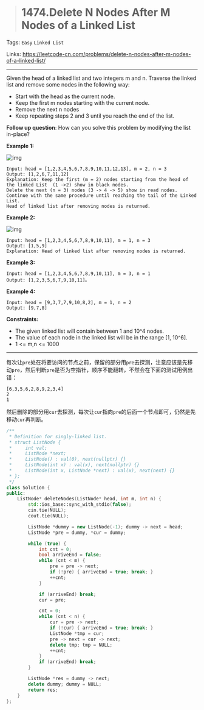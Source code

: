 > # 1474.Delete N Nodes After M Nodes of a Linked List

Tags: `Easy` `Linked List` 

Links: https://leetcode-cn.com/problems/delete-n-nodes-after-m-nodes-of-a-linked-list/

------

Given the head of a linked list and two integers m and n. Traverse the linked list and remove some nodes in the following way:

* Start with the head as the current node.
* Keep the first m nodes starting with the current node.
* Remove the next n nodes
* Keep repeating steps 2 and 3 until you reach the end of the list.

**Follow up question**: How can you solve this problem by modifying the list in-place?

**Example 1:**

![img](https://assets.leetcode.com/uploads/2020/06/06/sample_1_1848.png)

```
Input: head = [1,2,3,4,5,6,7,8,9,10,11,12,13], m = 2, n = 3
Output: [1,2,6,7,11,12]
Explanation: Keep the first (m = 2) nodes starting from the head of the linked List  (1 ->2) show in black nodes.
Delete the next (n = 3) nodes (3 -> 4 -> 5) show in read nodes.
Continue with the same procedure until reaching the tail of the Linked List.
Head of linked list after removing nodes is returned.
```

**Example 2:**

![img](https://assets.leetcode.com/uploads/2020/06/06/sample_2_1848.png)

```
Input: head = [1,2,3,4,5,6,7,8,9,10,11], m = 1, n = 3
Output: [1,5,9]
Explanation: Head of linked list after removing nodes is returned.
```

**Example 3:**

```
Input: head = [1,2,3,4,5,6,7,8,9,10,11], m = 3, n = 1
Output: [1,2,3,5,6,7,9,10,11]。
```

**Example 4:**

```
Input: head = [9,3,7,7,9,10,8,2], m = 1, n = 2
Output: [9,7,8]
```

**Constraints:**

* The given linked list will contain between 1 and 10^4 nodes.
* The value of each node in the linked list will be in the range [1, 10^6].
* 1 <= m,n <= 1000

------

每次让`pre`处在将要访问的节点之前，保留的部分用`pre`去探测，注意应该是先移动`pre`，然后判断`pre`是否为空指针，顺序不能翻转，不然会在下面的测试用例出错：

```
[6,3,5,6,2,8,9,2,3,4]
2
1
```

然后删除的部分用`cur`去探测，每次让`cur`指向`pre`的后面一个节点即可，仍然是先移动`cur`再判断。

```c++
/**
 * Definition for singly-linked list.
 * struct ListNode {
 *     int val;
 *     ListNode *next;
 *     ListNode() : val(0), next(nullptr) {}
 *     ListNode(int x) : val(x), next(nullptr) {}
 *     ListNode(int x, ListNode *next) : val(x), next(next) {}
 * };
 */
class Solution {
public:
    ListNode* deleteNodes(ListNode* head, int m, int n) {
        std::ios_base::sync_with_stdio(false);
	    cin.tie(NULL);
	    cout.tie(NULL);

        ListNode *dummy = new ListNode(-1); dummy -> next = head;
        ListNode *pre = dummy, *cur = dummy;

        while (true) {
            int cnt = 0;
            bool arriveEnd = false;
            while (cnt < m) {
                pre = pre -> next;
                if (!pre) { arriveEnd = true; break; }
                ++cnt;
            }

            if (arriveEnd) break;
            cur = pre;

            cnt = 0;
            while (cnt < n) {
                cur = pre -> next;
                if (!cur) { arriveEnd = true; break; }
                ListNode *tmp = cur;
                pre -> next = cur -> next;
                delete tmp; tmp = NULL;
                ++cnt;
            }
            if (arriveEnd) break;
        }

        ListNode *res = dummy -> next;
        delete dummy; dummy = NULL;
        return res;
    }
};
```





